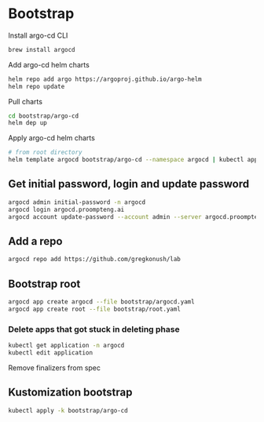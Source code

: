 # Bootstrap

Install argo-cd CLI

```bash
brew install argocd
```

Add argo-cd helm charts

```bash
helm repo add argo https://argoproj.github.io/argo-helm
helm repo update
```

Pull charts

```bash
cd bootstrap/argo-cd
helm dep up
```

Apply argo-cd helm charts

```bash
# from root directory
helm template argocd bootstrap/argo-cd --namespace argocd | kubectl apply -f -
```

## Get initial password, login and update password

```bash
argocd admin initial-password -n argocd
argocd login argocd.proompteng.ai
argocd account update-password --account admin --server argocd.proompteng.ai
```

## Add a repo

```bash
argocd repo add https://github.com/gregkonush/lab
```

## Bootstrap root

```bash
argocd app create argocd --file bootstrap/argocd.yaml
argocd app create root --file bootstrap/root.yaml
```

### Delete apps that got stuck in deleting phase

```bash
kubectl get application -n argocd
kubectl edit application
```

Remove finalizers from spec

## Kustomization bootstrap

```bash
kubectl apply -k bootstrap/argo-cd
```
